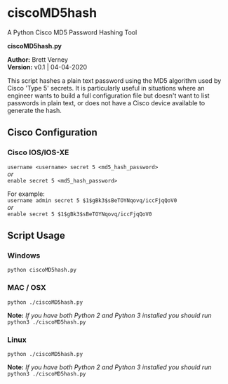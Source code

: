 # ciscoMD5hash
A Python Cisco MD5 Password Hashing Tool

**ciscoMD5hash.py**

**Author:** Brett Verney</br>
**Version:** v0.1 | 04-04-2020

This script hashes a plain text password using the MD5 algorithm used by Cisco 'Type 5' secrets. It is particularly useful in situations where an engineer wants to build a full configuration file but doesn't want to list passwords in plain text, or does not have a Cisco device available to generate the hash.

## Cisco Configuration

### Cisco IOS/IOS-XE

```username <username> secret 5 <md5_hash_password>```<br>
*or*<br>
```enable secret 5 <md5_hash_password>```
  
For example:<br>
```username admin secret 5 $1$gBk3$sBeTOYNqovq/iccFjqQoV0```<br>
*or*<br>
```enable secret 5 $1$gBk3$sBeTOYNqovq/iccFjqQoV0```

## Script Usage

### Windows

```python ciscoMD5hash.py```

### MAC / OSX

```python ./ciscoMD5hash.py```

**Note:**
*If you have both Python 2 and Python 3 installed you should run* ```python3 ./ciscoMD5hash.py```

### Linux

```python ./ciscoMD5hash.py```

**Note:**
*If you have both Python 2 and Python 3 installed you should run* ```python3 ./ciscoMD5hash.py```

